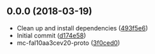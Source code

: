 <a name="0.0.0"></a>
## 0.0.0 (2018-03-19)

* Clean up and install dependencies ([493f5e6](https://github.com/eca-automs/MC-FAL10AA3CEV20/commit/493f5e6))
* Initial commit ([d174e58](https://github.com/eca-automs/MC-FAL10AA3CEV20/commit/d174e58))
* mc-fal10aa3cev20-proto ([3f0ced0](https://github.com/eca-automs/MC-FAL10AA3CEV20/commit/3f0ced0))



